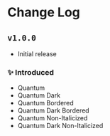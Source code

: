 # Change Log

## `v1.0.0`

- Initial release

### ✨ Introduced

- Quantum
- Quantum Dark
- Quantum Bordered
- Quantum Dark Bordered
- Quantum Non-Italicized
- Quantum Dark Non-Italicized
